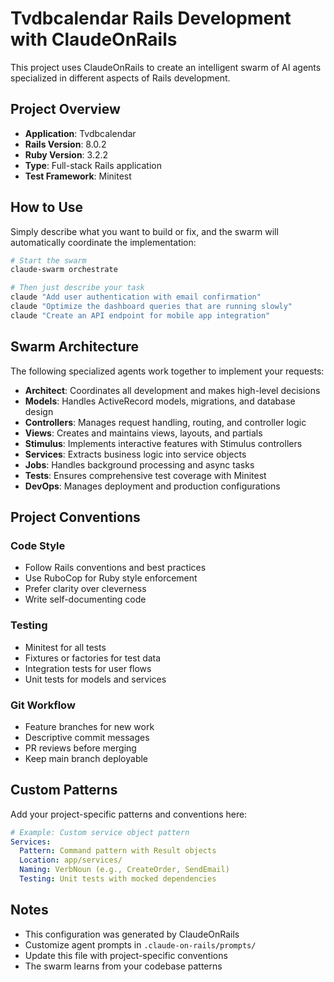 # Tvdbcalendar Rails Development with ClaudeOnRails

This project uses ClaudeOnRails to create an intelligent swarm of AI agents specialized in different aspects of Rails development.

## Project Overview

- **Application**: Tvdbcalendar
- **Rails Version**: 8.0.2
- **Ruby Version**: 3.2.2
- **Type**: Full-stack Rails application
- **Test Framework**: Minitest

## How to Use

Simply describe what you want to build or fix, and the swarm will automatically coordinate the implementation:

```bash
# Start the swarm
claude-swarm orchestrate

# Then just describe your task
claude "Add user authentication with email confirmation"
claude "Optimize the dashboard queries that are running slowly"
claude "Create an API endpoint for mobile app integration"
```

## Swarm Architecture

The following specialized agents work together to implement your requests:

- **Architect**: Coordinates all development and makes high-level decisions
- **Models**: Handles ActiveRecord models, migrations, and database design
- **Controllers**: Manages request handling, routing, and controller logic
- **Views**: Creates and maintains views, layouts, and partials
- **Stimulus**: Implements interactive features with Stimulus controllers
- **Services**: Extracts business logic into service objects
- **Jobs**: Handles background processing and async tasks
- **Tests**: Ensures comprehensive test coverage with Minitest
- **DevOps**: Manages deployment and production configurations

## Project Conventions

### Code Style
- Follow Rails conventions and best practices
- Use RuboCop for Ruby style enforcement
- Prefer clarity over cleverness
- Write self-documenting code

### Testing
- Minitest for all tests
- Fixtures or factories for test data
- Integration tests for user flows
- Unit tests for models and services

### Git Workflow
- Feature branches for new work
- Descriptive commit messages
- PR reviews before merging
- Keep main branch deployable

## Custom Patterns

Add your project-specific patterns and conventions here:

```yaml
# Example: Custom service object pattern
Services:
  Pattern: Command pattern with Result objects
  Location: app/services/
  Naming: VerbNoun (e.g., CreateOrder, SendEmail)
  Testing: Unit tests with mocked dependencies
```

## Notes

- This configuration was generated by ClaudeOnRails
- Customize agent prompts in `.claude-on-rails/prompts/`
- Update this file with project-specific conventions
- The swarm learns from your codebase patterns